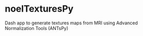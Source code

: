 # noelTexturesPy
Dash app to generate textures maps from MRI using Advanced Normalization Tools (ANTsPy)
